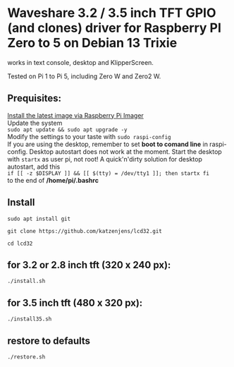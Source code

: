 # Waveshare 3.2 / 3.5 inch TFT GPIO (and clones) driver for Raspberry PI Zero to 5 on Debian 13 Trixie
works in text console, desktop and KlipperScreen.

Tested on Pi 1 to Pi 5, including Zero W and Zero2 W.
## Prequisites:

[Install the latest image via Raspberry Pi Imager](https://www.raspberrypi.com/software/)
<br>Update the system<br>
`sudo apt update && sudo apt upgrade -y`<br>
Modify the settings to your taste with `sudo raspi-config`<br>
If you are using the desktop, remember to set **boot to comand line** in raspi-config. Desktop autostart does not work at the moment. Start the desktop with `startx` as user pi, not root! A quick'n'dirty solution for desktop autostart, add this<br>
`if [[ -z $DISPLAY ]] && [[ $(tty) = /dev/tty1 ]]; then
startx
fi`
<br>to the end of **/home/pi/.bashrc**

## Install
`sudo apt install git`

`git clone https://github.com/katzenjens/lcd32.git`

`cd lcd32`
## for 3.2 or 2.8 inch tft (320 x 240 px):
`./install.sh`

## for 3.5 inch tft (480 x 320 px):
`./install35.sh`

## restore to defaults
`./restore.sh`
